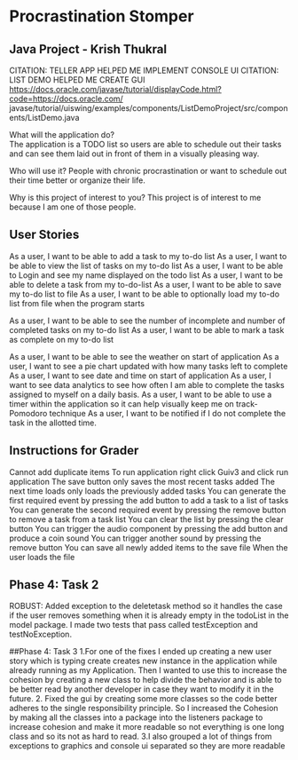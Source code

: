 #  Procrastination Stomper

## Java Project - Krish Thukral

CITATION: TELLER APP HELPED ME IMPLEMENT CONSOLE UI
CITATION: LIST DEMO HELPED ME CREATE GUI
https://docs.oracle.com/javase/tutorial/displayCode.html?code=https://docs.oracle.com/
javase/tutorial/uiswing/examples/components/ListDemoProject/src/components/ListDemo.java

What will the application do?  
The application is a TODO list so users are able 
to schedule out their tasks and can see them laid
out in front of them in a visually pleasing way.

Who will use it?
People with chronic procrastination or want to 
schedule out their time better or organize their life.

Why is this project of interest to you?
This project is of interest to me because I am one of 
those people.

## User Stories

As a user, I want to be able to add a task to my to-do list
As a user, I want to be able to view the list of tasks on my to-do list
As a user, I want to be able to Login and see my name displayed on the todo list
As a user, I want to be able to delete a task from my to-do-list
As a user, I want to be able to save my to-do list to file
As a user, I want to be able to optionally load my to-do list from file when the program starts

As a user, I want to be able to see the number of incomplete and number of completed tasks 
on my to-do list
As a user, I want to be able to mark a task as complete on my to-do list

As a user, I want to be able to see the weather on start of application
As a user, I want to see a pie chart updated with how many tasks left to complete
As a user, I want to see date and time on start of application
As a user, I want to see data analytics to see how often I am able to complete the 
tasks assigned to myself on a daily basis.
As a user, I want to be able to use a timer within the application so it can help visually
keep me on track- Pomodoro technique
As a user, I want to be notified if I do not complete the task in the allotted time.

## Instructions for Grader
Cannot add duplicate items
To run application right click Guiv3 and click run application
The save button only saves the most recent tasks added
The next time loads only loads the previously added tasks
You can generate the first required event by pressing the add button to add a task to a list of tasks
You can generate the second required event by pressing the remove button to remove a task from a task list
You can clear the list by pressing the clear button
You can trigger the audio component by pressing the add button and produce a coin sound
You can trigger another sound by pressing the remove button
You can save all newly added items to the save file
When the user loads the file 


## Phase 4: Task 2
ROBUST:
Added exception to the deletetask method so it handles the case if the user removes something when it is already
empty in the todoList in the model package. I made two tests that pass called testException and testNoException.

##Phase 4: Task 3 
1.For one of the fixes I ended up creating a new user story which is typing create creates new instance 
in the application
while already running as my Application.
Then I wanted to use this to increase the cohesion by creating a new class to help 
divide the behavior and is able to be
better read by another developer in case they want to modify it in the future. 
2. Fixed the gui by creating some more classes so the code better adheres to the single responsibility 
principle. So I increased the Cohesion by making all the classes into a package into the listeners package to increase
cohesion and make it more readable so not everything is one long class and so its not as hard to read.
3.I also grouped a lot of things from exceptions to graphics and console ui separated so they are more readable

